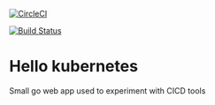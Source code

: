 [![CircleCI](https://circleci.com/gh/cartyc/hello-k8s.svg?style=svg)](https://circleci.com/gh/cartyc/hello-k8s)

[![Build Status](https://cloud.drone.io/api/badges/cartyc/hello-k8s/status.svg)](https://cloud.drone.io/cartyc/hello-k8s)

# Hello kubernetes

Small go web app used to experiment with CICD tools
